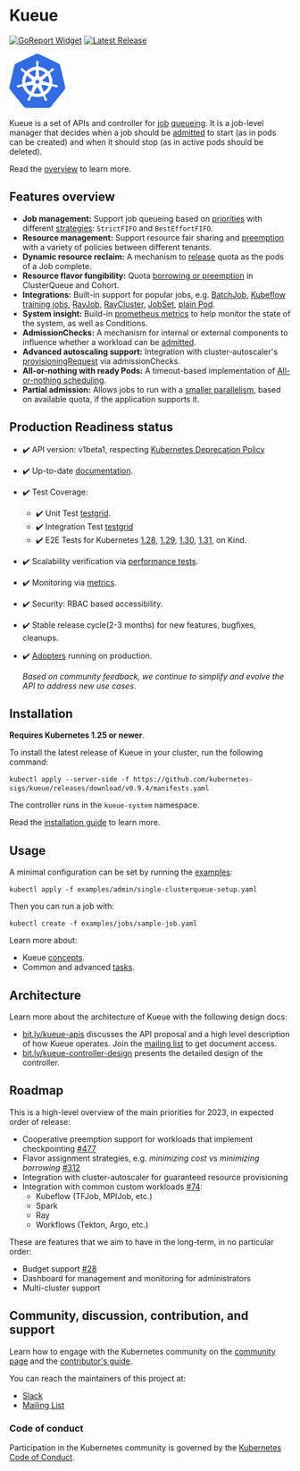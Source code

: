 # Kueue

[![GoReport Widget]][GoReport Status]
[![Latest Release](https://img.shields.io/github/v/release/kubernetes-sigs/kueue?include_prereleases)](https://github.com/kubernetes-sigs/kueue/releases/latest)

[GoReport Widget]: https://goreportcard.com/badge/github.com/kubernetes-sigs/kueue
[GoReport Status]: https://goreportcard.com/report/github.com/kubernetes-sigs/kueue

<img src="https://github.com/kubernetes-sigs/kueue/blob/main/site/static/images/logo.svg" width="100" alt="kueue logo">

Kueue is a set of APIs and controller for [job](https://kueue.sigs.k8s.io/docs/concepts/workload)
[queueing](https://kueue.sigs.k8s.io/docs/concepts#queueing). It is a job-level manager that decides when
a job should be [admitted](https://kueue.sigs.k8s.io/docs/concepts#admission) to start (as in pods can be
created) and when it should stop (as in active pods should be deleted).

Read the [overview](https://kueue.sigs.k8s.io/docs/overview/) to learn more.

## Features overview

- **Job management:** Support job queueing based on [priorities](https://kueue.sigs.k8s.io/docs/concepts/workload/#priority) with different [strategies](https://kueue.sigs.k8s.io/docs/concepts/cluster_queue/#queueing-strategy): `StrictFIFO` and `BestEffortFIFO`.
- **Resource management:** Support resource fair sharing and [preemption](https://kueue.sigs.k8s.io/docs/concepts/cluster_queue/#preemption) with a variety of policies between different tenants.
- **Dynamic resource reclaim:** A mechanism to [release](https://kueue.sigs.k8s.io/docs/concepts/workload/#dynamic-reclaim) quota as the pods of a Job complete.
- **Resource flavor fungibility:** Quota [borrowing or preemption](https://kueue.sigs.k8s.io/docs/concepts/cluster_queue/#flavorfungibility) in ClusterQueue and Cohort.
- **Integrations:** Built-in support for popular jobs, e.g. [BatchJob](https://kueue.sigs.k8s.io/docs/tasks/run/jobs/), [Kubeflow training jobs](https://kueue.sigs.k8s.io/docs/tasks/run/kubeflow/), [RayJob](https://kueue.sigs.k8s.io/docs/tasks/run/rayjobs/), [RayCluster](https://kueue.sigs.k8s.io/docs/tasks/run/rayclusters/), [JobSet](https://kueue.sigs.k8s.io/docs/tasks/run/jobsets/),  [plain Pod](https://kueue.sigs.k8s.io/docs/tasks/run/plain_pods/).
- **System insight:** Build-in [prometheus metrics](https://kueue.sigs.k8s.io/docs/reference/metrics/) to help monitor the state of the system, as well as Conditions.
- **AdmissionChecks:** A mechanism for internal or external components to influence whether a workload can be [admitted](https://kueue.sigs.k8s.io/docs/concepts/admission_check/).
- **Advanced autoscaling support:** Integration with cluster-autoscaler's [provisioningRequest](https://kueue.sigs.k8s.io/docs/admission-check-controllers/provisioning/#job-using-a-provisioningrequest) via admissionChecks.
- **All-or-nothing with ready Pods:** A timeout-based implementation of [All-or-nothing scheduling](https://kueue.sigs.k8s.io/docs/tasks/manage/setup_wait_for_pods_ready/).
- **Partial admission:** Allows jobs to run with a [smaller parallelism](https://kueue.sigs.k8s.io/docs/tasks/run/jobs/#partial-admission), based on available quota, if the application supports it.

## Production Readiness status

- ✔️ API version: v1beta1, respecting [Kubernetes Deprecation Policy](https://kubernetes.io/docs/reference/using-api/deprecation-policy/)
- ✔️ Up-to-date [documentation](https://kueue.sigs.k8s.io/docs).
- ✔️ Test Coverage:
  - ✔️ Unit Test [testgrid](https://testgrid.k8s.io/sig-scheduling#periodic-kueue-test-unit-main).
  - ✔️ Integration Test [testgrid](https://testgrid.k8s.io/sig-scheduling#periodic-kueue-test-integration-main)
  - ✔️ E2E Tests for Kubernetes
    [1.28](https://testgrid.k8s.io/sig-scheduling#periodic-kueue-test-e2e-main-1-28),
    [1.29](https://testgrid.k8s.io/sig-scheduling#periodic-kueue-test-e2e-main-1-29),
    [1.30](https://testgrid.k8s.io/sig-scheduling#periodic-kueue-test-e2e-main-1-30),
    [1.31](https://testgrid.k8s.io/sig-scheduling#periodic-kueue-test-e2e-main-1-31),
    on Kind.
- ✔️ Scalability verification via [performance tests](https://github.com/kubernetes-sigs/kueue/tree/main/test/performance).
- ✔️ Monitoring via [metrics](https://kueue.sigs.k8s.io/docs/reference/metrics).
- ✔️ Security: RBAC based accessibility.
- ✔️ Stable release cycle(2-3 months) for new features, bugfixes, cleanups.
- ✔️ [Adopters](https://kueue.sigs.k8s.io/docs/adopters/) running on production.

  _Based on community feedback, we continue to simplify and evolve the API to
  address new use cases_.

## Installation

**Requires Kubernetes 1.25 or newer**.

To install the latest release of Kueue in your cluster, run the following command:

```shell
kubectl apply --server-side -f https://github.com/kubernetes-sigs/kueue/releases/download/v0.9.4/manifests.yaml
```

The controller runs in the `kueue-system` namespace.

Read the [installation guide](https://kueue.sigs.k8s.io/docs/installation/) to learn more.

## Usage

A minimal configuration can be set by running the [examples](examples):

```shell
kubectl apply -f examples/admin/single-clusterqueue-setup.yaml
```

Then you can run a job with:

```shell
kubectl create -f examples/jobs/sample-job.yaml
```

Learn more about:

- Kueue [concepts](https://kueue.sigs.k8s.io/docs/concepts).
- Common and advanced [tasks](https://kueue.sigs.k8s.io/docs/tasks).

## Architecture

<!-- TODO(#64) Remove links to google docs once the contents have been migrated to this repo -->

Learn more about the architecture of Kueue with the following design docs:

- [bit.ly/kueue-apis](https://bit.ly/kueue-apis) discusses the API proposal and a high
  level description of how Kueue operates. Join the [mailing list](https://groups.google.com/a/kubernetes.io/g/wg-batch)
to get document access.
- [bit.ly/kueue-controller-design](https://bit.ly/kueue-controller-design)
presents the detailed design of the controller.

## Roadmap

This is a high-level overview of the main priorities for 2023, in expected order of release:

- Cooperative preemption support for workloads that implement checkpointing [#477](https://github.com/kubernetes-sigs/kueue/issues/477)
- Flavor assignment strategies, e.g. _minimizing cost_ vs _minimizing borrowing_ [#312](https://github.com/kubernetes-sigs/kueue/issues/312)
- Integration with cluster-autoscaler for guaranteed resource provisioning
- Integration with common custom workloads [#74](https://github.com/kubernetes-sigs/kueue/issues/74):
  - Kubeflow (TFJob, MPIJob, etc.)
  - Spark
  - Ray
  - Workflows (Tekton, Argo, etc.)

These are features that we aim to have in the long-term, in no particular order:

- Budget support [#28](https://github.com/kubernetes-sigs/kueue/issues/28)
- Dashboard for management and monitoring for administrators
- Multi-cluster support

## Community, discussion, contribution, and support

Learn how to engage with the Kubernetes community on the [community page](http://kubernetes.io/community/)
and the [contributor's guide](CONTRIBUTING.md).

You can reach the maintainers of this project at:

- [Slack](https://kubernetes.slack.com/messages/wg-batch)
- [Mailing List](https://groups.google.com/a/kubernetes.io/g/wg-batch)

### Code of conduct

Participation in the Kubernetes community is governed by the [Kubernetes Code of Conduct](code-of-conduct.md).

